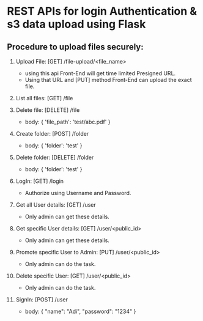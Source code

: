 # REST APIs for login Authentication & s3 data upload using Flask
## Procedure to upload files securely:
1. Upload File: [GET] /file-upload/<file_name>
    - using this api Front-End will get time limited Presigned URL. 
    - Using that URL and [PUT] method Front-End can upload the exact file.

2. List all files: [GET] /file
3. Delete file: [DELETE] /file
    - body: {
        'file_path': 'test/abc.pdf'
    }
4. Create folder: [POST] /folder
    - body: {
        'folder': 'test'
    }
5. Delete folder: [DELETE] /folder
    - body: {
        'folder': 'test'
    }
6. LogIn: [GET] /login
    - Authorize using Username and Password.
7. Get all User details: [GET] /user
    - Only admin can get these details.
8. Get specific User details: [GET] /user/<public_id>
    - Only admin can get these details.
9. Promote specific User to Admin: [PUT] /user/<public_id>
    - Only admin can do the task.
10. Delete specific User: [GET] /user/<public_id>
    - Only admin can do the task.
11. SignIn: [POST] /user
    - body: {
        "name": "Adi", 
        "password": "1234"
    }
